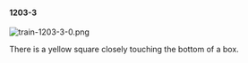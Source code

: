 #### 1203-3
![train-1203-3-0.png](https://github.com/lil-lab/nlvr/raw/master/nlvr/train/images/18/train-1203-3-0.png "train-1203-3-0.png")

There is a yellow square closely touching the bottom of a box.